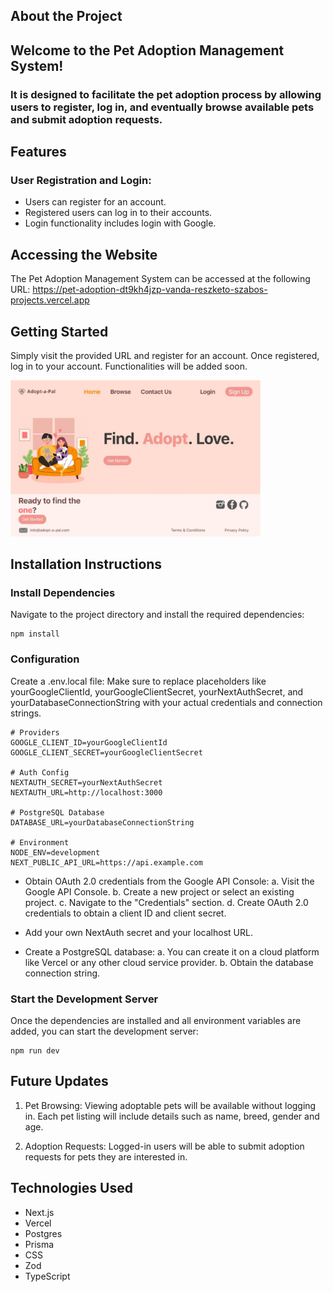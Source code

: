 ## About the Project
<h2>Welcome to the Pet Adoption Management System!</h2>
<h3>It is designed to facilitate the pet adoption process by allowing users to register, log in, and eventually browse available pets and submit adoption requests.</h3>

## Features
### User Registration and Login:
- Users can register for an account.
- Registered users can log in to their accounts.
- Login functionality includes login with Google.

## Accessing the Website
The Pet Adoption Management System can be accessed at the following URL:
https://pet-adoption-dt9kh4jzp-vanda-reszketo-szabos-projects.vercel.app

## Getting Started
Simply visit the provided URL and register for an account. Once registered, log in to your account. 
Functionalities will be added soon.

<img src="https://github.com/vandaszabo/PetAdoption/blob/main/website.png?raw=true" alt="Website Preview" width="400" height="auto">

## Installation Instructions
### Install Dependencies
Navigate to the project directory and install the required dependencies:
```
npm install
```

### Configuration
Create a .env.local file:
Make sure to replace placeholders like yourGoogleClientId, yourGoogleClientSecret, yourNextAuthSecret, and yourDatabaseConnectionString with your actual credentials and connection strings.
```
# Providers
GOOGLE_CLIENT_ID=yourGoogleClientId
GOOGLE_CLIENT_SECRET=yourGoogleClientSecret

# Auth Config
NEXTAUTH_SECRET=yourNextAuthSecret
NEXTAUTH_URL=http://localhost:3000

# PostgreSQL Database
DATABASE_URL=yourDatabaseConnectionString

# Environment
NODE_ENV=development
NEXT_PUBLIC_API_URL=https://api.example.com
```

- Obtain OAuth 2.0 credentials from the Google API Console:
  a. Visit the Google API Console.
  b. Create a new project or select an existing project.
  c. Navigate to the "Credentials" section.
  d. Create OAuth 2.0 credentials to obtain a client ID and client secret.

- Add your own NextAuth secret and your localhost URL.

- Create a PostgreSQL database:
  a. You can create it on a cloud platform like Vercel or any other cloud service provider.
  b. Obtain the database connection string.

### Start the Development Server
Once the dependencies are installed and all environment variables are added, you can start the development server:
```
npm run dev
```

## Future Updates
1. Pet Browsing:
Viewing adoptable pets will be available without logging in.
Each pet listing will include details such as name, breed, gender and age.

3. Adoption Requests:
Logged-in users will be able to submit adoption requests for pets they are interested in.

## Technologies Used
- Next.js
- Vercel
- Postgres
- Prisma
- CSS
- Zod
- TypeScript

